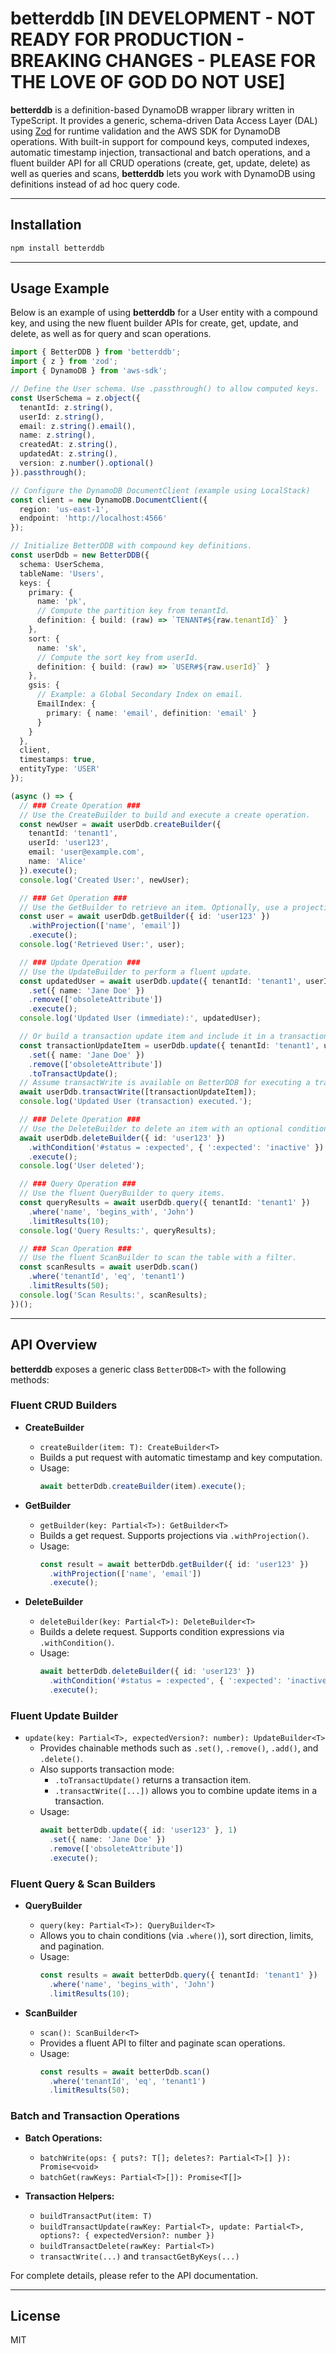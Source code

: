 # betterddb [IN DEVELOPMENT - NOT READY FOR PRODUCTION - BREAKING CHANGES - PLEASE FOR THE LOVE OF GOD DO NOT USE]

**betterddb** is a definition-based DynamoDB wrapper library written in TypeScript. It provides a generic, schema-driven Data Access Layer (DAL) using [Zod](https://github.com/colinhacks/zod) for runtime validation and the AWS SDK for DynamoDB operations. With built-in support for compound keys, computed indexes, automatic timestamp injection, transactional and batch operations, and a fluent builder API for all CRUD operations (create, get, update, delete) as well as queries and scans, **betterddb** lets you work with DynamoDB using definitions instead of ad hoc query code.

---

## Installation

```bash
npm install betterddb
```

---

## Usage Example

Below is an example of using **betterddb** for a User entity with a compound key, and using the new fluent builder APIs for create, get, update, and delete, as well as for query and scan operations.

```ts
import { BetterDDB } from 'betterddb';
import { z } from 'zod';
import { DynamoDB } from 'aws-sdk';

// Define the User schema. Use .passthrough() to allow computed keys.
const UserSchema = z.object({
  tenantId: z.string(),
  userId: z.string(),
  email: z.string().email(),
  name: z.string(),
  createdAt: z.string(),
  updatedAt: z.string(),
  version: z.number().optional()
}).passthrough();

// Configure the DynamoDB DocumentClient (example using LocalStack)
const client = new DynamoDB.DocumentClient({
  region: 'us-east-1',
  endpoint: 'http://localhost:4566'
});

// Initialize BetterDDB with compound key definitions.
const userDdb = new BetterDDB({
  schema: UserSchema,
  tableName: 'Users',
  keys: {
    primary: {
      name: 'pk',
      // Compute the partition key from tenantId.
      definition: { build: (raw) => `TENANT#${raw.tenantId}` }
    },
    sort: {
      name: 'sk',
      // Compute the sort key from userId.
      definition: { build: (raw) => `USER#${raw.userId}` }
    },
    gsis: {
      // Example: a Global Secondary Index on email.
      EmailIndex: {
        primary: { name: 'email', definition: 'email' }
      }
    }
  },
  client,
  timestamps: true,
  entityType: 'USER'
});

(async () => {
  // ### Create Operation ###
  // Use the CreateBuilder to build and execute a create operation.
  const newUser = await userDdb.createBuilder({
    tenantId: 'tenant1',
    userId: 'user123',
    email: 'user@example.com',
    name: 'Alice'
  }).execute();
  console.log('Created User:', newUser);

  // ### Get Operation ###
  // Use the GetBuilder to retrieve an item. Optionally, use a projection.
  const user = await userDdb.getBuilder({ id: 'user123' })
    .withProjection(['name', 'email'])
    .execute();
  console.log('Retrieved User:', user);

  // ### Update Operation ###
  // Use the UpdateBuilder to perform a fluent update.
  const updatedUser = await userDdb.update({ tenantId: 'tenant1', userId: 'user123' }, 1)
    .set({ name: 'Jane Doe' })
    .remove(['obsoleteAttribute'])
    .execute();
  console.log('Updated User (immediate):', updatedUser);

  // Or build a transaction update item and include it in a transaction:
  const transactionUpdateItem = userDdb.update({ tenantId: 'tenant1', userId: 'user123' }, 1)
    .set({ name: 'Jane Doe' })
    .remove(['obsoleteAttribute'])
    .toTransactUpdate();
  // Assume transactWrite is available on BetterDDB for executing a transaction.
  await userDdb.transactWrite([transactionUpdateItem]);
  console.log('Updated User (transaction) executed.');

  // ### Delete Operation ###
  // Use the DeleteBuilder to delete an item with an optional condition.
  await userDdb.deleteBuilder({ id: 'user123' })
    .withCondition('#status = :expected', { ':expected': 'inactive' })
    .execute();
  console.log('User deleted');

  // ### Query Operation ###
  // Use the fluent QueryBuilder to query items.
  const queryResults = await userDdb.query({ tenantId: 'tenant1' })
    .where('name', 'begins_with', 'John')
    .limitResults(10);
  console.log('Query Results:', queryResults);

  // ### Scan Operation ###
  // Use the fluent ScanBuilder to scan the table with a filter.
  const scanResults = await userDdb.scan()
    .where('tenantId', 'eq', 'tenant1')
    .limitResults(50);
  console.log('Scan Results:', scanResults);
})();
```

---

## API Overview

**betterddb** exposes a generic class `BetterDDB<T>` with the following methods:

### Fluent CRUD Builders

- **CreateBuilder**  
  - `createBuilder(item: T): CreateBuilder<T>`  
  - Builds a put request with automatic timestamp and key computation.
  - Usage:  
    ```ts
    await betterDdb.createBuilder(item).execute();
    ```

- **GetBuilder**  
  - `getBuilder(key: Partial<T>): GetBuilder<T>`  
  - Builds a get request. Supports projections via `.withProjection()`.
  - Usage:  
    ```ts
    const result = await betterDdb.getBuilder({ id: 'user123' })
      .withProjection(['name', 'email'])
      .execute();
    ```

- **DeleteBuilder**  
  - `deleteBuilder(key: Partial<T>): DeleteBuilder<T>`  
  - Builds a delete request. Supports condition expressions via `.withCondition()`.
  - Usage:  
    ```ts
    await betterDdb.deleteBuilder({ id: 'user123' })
      .withCondition('#status = :expected', { ':expected': 'inactive' })
      .execute();
    ```

### Fluent Update Builder

- `update(key: Partial<T>, expectedVersion?: number): UpdateBuilder<T>`  
  - Provides chainable methods such as `.set()`, `.remove()`, `.add()`, and `.delete()`.
  - Also supports transaction mode:
    - `.toTransactUpdate()` returns a transaction item.
    - `.transactWrite([...])` allows you to combine update items in a transaction.
  - Usage:
    ```ts
    await betterDdb.update({ id: 'user123' }, 1)
      .set({ name: 'Jane Doe' })
      .remove(['obsoleteAttribute'])
      .execute();
    ```

### Fluent Query & Scan Builders

- **QueryBuilder**  
  - `query(key: Partial<T>): QueryBuilder<T>`  
  - Allows you to chain conditions (via `.where()`), sort direction, limits, and pagination.
  - Usage:
    ```ts
    const results = await betterDdb.query({ tenantId: 'tenant1' })
      .where('name', 'begins_with', 'John')
      .limitResults(10);
    ```

- **ScanBuilder**  
  - `scan(): ScanBuilder<T>`  
  - Provides a fluent API to filter and paginate scan operations.
  - Usage:
    ```ts
    const results = await betterDdb.scan()
      .where('tenantId', 'eq', 'tenant1')
      .limitResults(50);
    ```

### Batch and Transaction Operations

- **Batch Operations:**
  - `batchWrite(ops: { puts?: T[]; deletes?: Partial<T>[] }): Promise<void>`
  - `batchGet(rawKeys: Partial<T>[]): Promise<T[]>`

- **Transaction Helpers:**
  - `buildTransactPut(item: T)`
  - `buildTransactUpdate(rawKey: Partial<T>, update: Partial<T>, options?: { expectedVersion?: number })`
  - `buildTransactDelete(rawKey: Partial<T>)`
  - `transactWrite(...)` and `transactGetByKeys(...)`

For complete details, please refer to the API documentation.

---

## License

MIT
